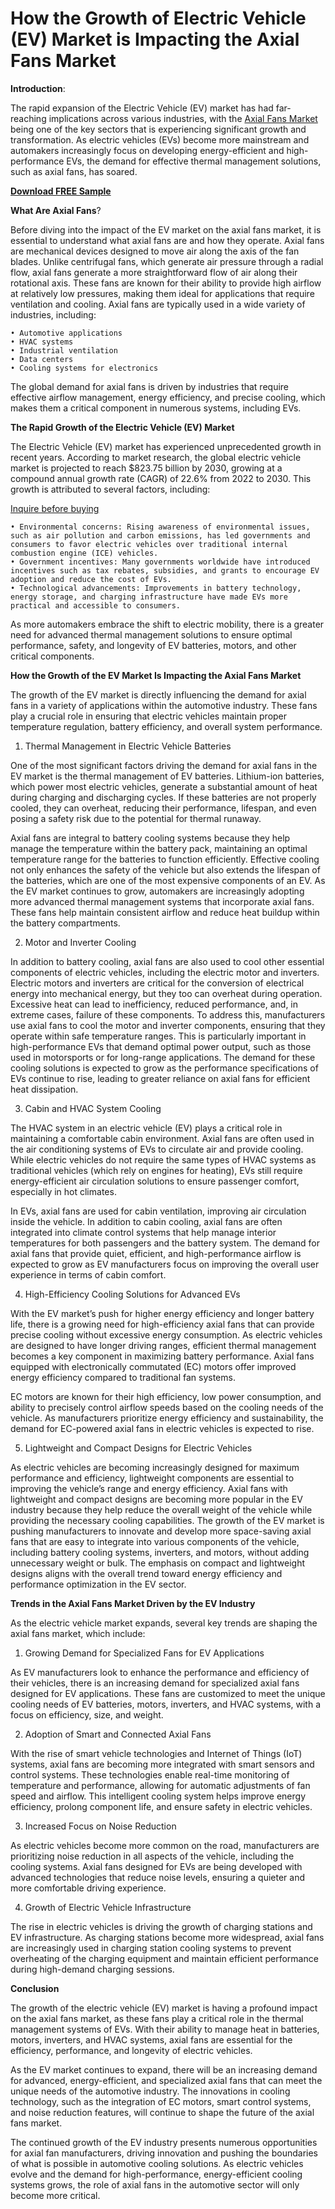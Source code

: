 # How the Growth of Electric Vehicle (EV) Market is Impacting the Axial Fans Market

**Introduction**:

The rapid expansion of the Electric Vehicle (EV) market has had far-reaching implications across various industries, with the [Axial Fans Market](nextmsc.com/report/axial-fans-market-rc2919) being one of the key sectors that is experiencing significant growth and transformation. As electric vehicles (EVs) become more mainstream and automakers increasingly focus on developing energy-efficient and high-performance EVs, the demand for effective thermal management solutions, such as axial fans, has soared.

**[Download FREE Sample](https://www.nextmsc.com/axial-fans-market-rc2919/request-sample)**

**What Are Axial Fans**?

Before diving into the impact of the EV market on the axial fans market, it is essential to understand what axial fans are and how they operate. Axial fans are mechanical devices designed to move air along the axis of the fan blades. Unlike centrifugal fans, which generate air pressure through a radial flow, axial fans generate a more straightforward flow of air along their rotational axis. These fans are known for their ability to provide high airflow at relatively low pressures, making them ideal for applications that require ventilation and cooling.
Axial fans are typically used in a wide variety of industries, including:
  
    • Automotive applications
    • HVAC systems
    • Industrial ventilation
    • Data centers
    • Cooling systems for electronics

The global demand for axial fans is driven by industries that require effective airflow management, energy efficiency, and precise cooling, which makes them a critical component in numerous systems, including EVs.

**The Rapid Growth of the Electric Vehicle (EV) Market**

The Electric Vehicle (EV) market has experienced unprecedented growth in recent years. According to market research, the global electric vehicle market is projected to reach $823.75 billion by 2030, growing at a compound annual growth rate (CAGR) of 22.6% from 2022 to 2030. This growth is attributed to several factors, including:

[Inquire before buying](https://www.nextmsc.com/axial-fans-market-rc2919/inquire-before-buying)
   
    • Environmental concerns: Rising awareness of environmental issues, such as air pollution and carbon emissions, has led governments and consumers to favor electric vehicles over traditional internal combustion engine (ICE) vehicles.
    • Government incentives: Many governments worldwide have introduced incentives such as tax rebates, subsidies, and grants to encourage EV adoption and reduce the cost of EVs.
    • Technological advancements: Improvements in battery technology, energy storage, and charging infrastructure have made EVs more practical and accessible to consumers.

As more automakers embrace the shift to electric mobility, there is a greater need for advanced thermal management solutions to ensure optimal performance, safety, and longevity of EV batteries, motors, and other critical components.

**How the Growth of the EV Market Is Impacting the Axial Fans Market**

The growth of the EV market is directly influencing the demand for axial fans in a variety of applications within the automotive industry. These fans play a crucial role in ensuring that electric vehicles maintain proper temperature regulation, battery efficiency, and overall system performance.

1. Thermal Management in Electric Vehicle Batteries

One of the most significant factors driving the demand for axial fans in the EV market is the thermal management of EV batteries. Lithium-ion batteries, which power most electric vehicles, generate a substantial amount of heat during charging and discharging cycles. If these batteries are not properly cooled, they can overheat, reducing their performance, lifespan, and even posing a safety risk due to the potential for thermal runaway.

Axial fans are integral to battery cooling systems because they help manage the temperature within the battery pack, maintaining an optimal temperature range for the batteries to function efficiently. Effective cooling not only enhances the safety of the vehicle but also extends the lifespan of the batteries, which are one of the most expensive components of an EV.
As the EV market continues to grow, automakers are increasingly adopting more advanced thermal management systems that incorporate axial fans. These fans help maintain consistent airflow and reduce heat buildup within the battery compartments.

2. Motor and Inverter Cooling

In addition to battery cooling, axial fans are also used to cool other essential components of electric vehicles, including the electric motor and inverters. Electric motors and inverters are critical for the conversion of electrical energy into mechanical energy, but they too can overheat during operation. Excessive heat can lead to inefficiency, reduced performance, and, in extreme cases, failure of these components.
To address this, manufacturers use axial fans to cool the motor and inverter components, ensuring that they operate within safe temperature ranges. This is particularly important in high-performance EVs that demand optimal power output, such as those used in motorsports or for long-range applications.
The demand for these cooling solutions is expected to grow as the performance specifications of EVs continue to rise, leading to greater reliance on axial fans for efficient heat dissipation.

3. Cabin and HVAC System Cooling

The HVAC system in an electric vehicle (EV) plays a critical role in maintaining a comfortable cabin environment. Axial fans are often used in the air conditioning systems of EVs to circulate air and provide cooling. While electric vehicles do not require the same types of HVAC systems as traditional vehicles (which rely on engines for heating), EVs still require energy-efficient air circulation solutions to ensure passenger comfort, especially in hot climates.

In EVs, axial fans are used for cabin ventilation, improving air circulation inside the vehicle. In addition to cabin cooling, axial fans are often integrated into climate control systems that help manage interior temperatures for both passengers and the battery system. The demand for axial fans that provide quiet, efficient, and high-performance airflow is expected to grow as EV manufacturers focus on improving the overall user experience in terms of cabin comfort.

4. High-Efficiency Cooling Solutions for Advanced EVs

With the EV market’s push for higher energy efficiency and longer battery life, there is a growing need for high-efficiency axial fans that can provide precise cooling without excessive energy consumption. As electric vehicles are designed to have longer driving ranges, efficient thermal management becomes a key component in maximizing battery performance. Axial fans equipped with electronically commutated (EC) motors offer improved energy efficiency compared to traditional fan systems.

EC motors are known for their high efficiency, low power consumption, and ability to precisely control airflow speeds based on the cooling needs of the vehicle. As manufacturers prioritize energy efficiency and sustainability, the demand for EC-powered axial fans in electric vehicles is expected to rise.

5. Lightweight and Compact Designs for Electric Vehicles

As electric vehicles are becoming increasingly designed for maximum performance and efficiency, lightweight components are essential to improving the vehicle’s range and energy efficiency. Axial fans with lightweight and compact designs are becoming more popular in the EV industry because they help reduce the overall weight of the vehicle while providing the necessary cooling capabilities.
The growth of the EV market is pushing manufacturers to innovate and develop more space-saving axial fans that are easy to integrate into various components of the vehicle, including battery cooling systems, inverters, and motors, without adding unnecessary weight or bulk. The emphasis on compact and lightweight designs aligns with the overall trend toward energy efficiency and performance optimization in the EV sector.

**Trends in the Axial Fans Market Driven by the EV Industry**

As the electric vehicle market expands, several key trends are shaping the axial fans market, which include:

1. Growing Demand for Specialized Fans for EV Applications

As EV manufacturers look to enhance the performance and efficiency of their vehicles, there is an increasing demand for specialized axial fans designed for EV applications. These fans are customized to meet the unique cooling needs of EV batteries, motors, inverters, and HVAC systems, with a focus on efficiency, size, and weight.

2. Adoption of Smart and Connected Axial Fans

With the rise of smart vehicle technologies and Internet of Things (IoT) systems, axial fans are becoming more integrated with smart sensors and control systems. These technologies enable real-time monitoring of temperature and performance, allowing for automatic adjustments of fan speed and airflow. This intelligent cooling system helps improve energy efficiency, prolong component life, and ensure safety in electric vehicles.

3. Increased Focus on Noise Reduction

As electric vehicles become more common on the road, manufacturers are prioritizing noise reduction in all aspects of the vehicle, including the cooling systems. Axial fans designed for EVs are being developed with advanced technologies that reduce noise levels, ensuring a quieter and more comfortable driving experience.

4. Growth of Electric Vehicle Infrastructure

The rise in electric vehicles is driving the growth of charging stations and EV infrastructure. As charging stations become more widespread, axial fans are increasingly used in charging station cooling systems to prevent overheating of the charging equipment and maintain efficient performance during high-demand charging sessions.

**Conclusion**

The growth of the electric vehicle (EV) market is having a profound impact on the axial fans market, as these fans play a critical role in the thermal management systems of EVs. With their ability to manage heat in batteries, motors, inverters, and HVAC systems, axial fans are essential for the efficiency, performance, and longevity of electric vehicles.

As the EV market continues to expand, there will be an increasing demand for advanced, energy-efficient, and specialized axial fans that can meet the unique needs of the automotive industry. The innovations in cooling technology, such as the integration of EC motors, smart control systems, and noise reduction features, will continue to shape the future of the axial fans market.

The continued growth of the EV industry presents numerous opportunities for axial fan manufacturers, driving innovation and pushing the boundaries of what is possible in automotive cooling solutions. As electric vehicles evolve and the demand for high-performance, energy-efficient cooling systems grows, the role of axial fans in the automotive sector will only become more critical.

